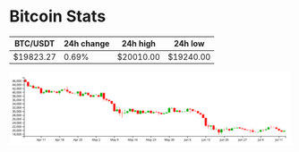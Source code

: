 # Bitcoin Stats

BTC/USDT|24h change|24h high|24h low|
|---|---|---|---|
|$19823.27|0.69%|$20010.00|$19240.00|

<img src="./chart.svg">
